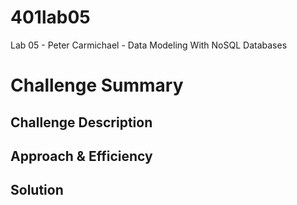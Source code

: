 # 401lab05
Lab 05 - Peter Carmichael - Data Modeling With NoSQL Databases


# Challenge Summary
<!-- Do a bunch of practice with CRUD methods in mongoose -->

## Challenge Description
<!-- Using a Mongo Schema and Data Model, implement a CRUD interface that is used the same as your “in memory” data models from the previous labs -->

## Approach & Efficiency
<!-- What approach did you take? Why? What is the Big O space/time for this approach? -->

## Solution
<!-- Check assets folder -->


